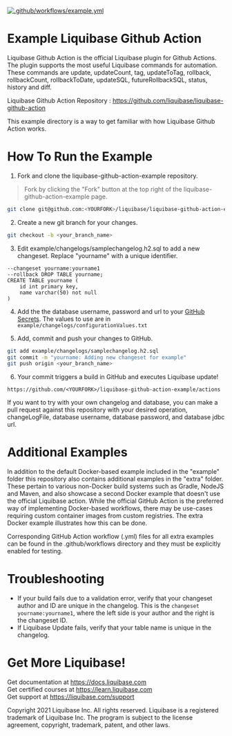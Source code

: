 [![.github/workflows/example.yml](https://github.com/liquibase/liquibase-github-action-example/actions/workflows/example.yml/badge.svg)](https://github.com/liquibase/liquibase-github-action-example/actions/workflows/example.yml)

# Example Liquibase Github Action

Liquibase Github Action is the official Liquibase plugin for Github Actions. The plugin supports the most useful Liquibase commands for automation. These commands are update, updateCount, tag, updateToTag, rollback, rollbackCount, rollbackToDate, updateSQL, futureRollbackSQL, status, history and diff. 

Liquibase Github Action Repository : https://github.com/liquibase/liquibase-github-action

This example directory is a way to get familiar with how Liquibase Github Action works. 

# How To Run the Example

1. Fork and clone the liquibase-github-action-example repository.
> Fork by clicking the "Fork" button at the top right of the liquibase-github-action-example page.
```bash
git clone git@github.com:<YOURFORK>/liquibase/liquibase-github-action-example.git
```
2. Create a new git branch for your changes.
```bash
git checkout -b <your_branch_name>
```
3. Edit example/changelogs/samplechangelog.h2.sql to add a new changeset. Replace "yourname" with a unique identifier.
```
--changeset yourname:yourname1
--rollback DROP TABLE yourname;
CREATE TABLE yourname (
    id int primary key,
    name varchar(50) not null
)
```
4. Add the the database username, password and url to your [GitHub Secrets](https://docs.github.com/en/actions/reference/encrypted-secrets).  The values to use are in `example/changelogs/configurationValues.txt`

5. Add, commit and push your changes to GitHub.
```bash
git add example/changelogs/samplechangelog.h2.sql
git commit -m "yourname: Adding new changeset for example"
git push origin <your_branch_name>
```
6. Your commit triggers a build in GitHub and executes Liquibase update!

 `https://github.com/<YOURFORK>/liquibase-github-action-example/actions`
 

 If you want to try with your own changelog and database, you can make a pull request against this repository with your desired operation, changeLogFile, database username, database password, and database jdbc url.

# Additional Examples
 In addition to the default Docker-based example included in the "example" folder this repository also contains additional examples in the "extra" folder.
 These pertain to various non-Docker build systems such as Gradle, NodeJS and Maven, and also showcase a second Docker example that doesn't use the official Liquibase action. While the official GitHub Action is the preferred way of implementing Docker-based workflows, there may be use-cases requiring custom container images from custom registries. The extra Docker example illustrates how this can be done.

 Corresponding GitHub Action workflow (.yml) files for all extra examples can be found in the .github/workflows directory and they must be explicitly enabled for testing.

 # Troubleshooting
 * If your build fails due to a validation error, verify that your changeset author and ID are unique in the changelog. This is the `changeset yourname:yourname1`, where the left side is your author and the right is the changeset ID.
 * If Liquibase Update fails, verify that your table name is unique in the changelog.

# Get More Liquibase!
Get documentation at https://docs.liquibase.com      
Get certified courses at https://learn.liquibase.com  
Get support at https://liquibase.com/support         


Copyright 2021 Liquibase Inc. All rights reserved. Liquibase is a registered trademark of Liquibase Inc. The program is subject to the 
license agreement, copyright, trademark, patent, and other laws.
